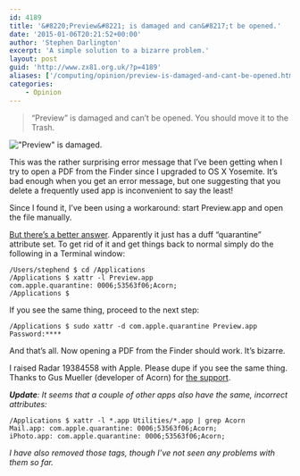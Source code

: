 ```yaml
---
id: 4189
title: '&#8220;Preview&#8221; is damaged and can&#8217;t be opened.'
date: '2015-01-06T20:21:52+00:00'
author: 'Stephen Darlington'
excerpt: 'A simple solution to a bizarre problem.'
layout: post
guid: 'http://www.zx81.org.uk/?p=4189'
aliases: ['/computing/opinion/preview-is-damaged-and-cant-be-opened.html']
categories:
    - Opinion
---
```


> “Preview” is damaged and can’t be opened. You should move it to the Trash.

!["Preview" is damaged.](https://i0.wp.com/www.zx81.org.uk/wp-content/uploads/2015/01/Screen-Shot-2015-01-06-at-11.20.25-300x149.png?resize=300%2C149)

This was the rather surprising error message that I’ve been getting when I try to open a PDF from the Finder since I upgraded to OS X Yosemite. It’s bad enough when you get an error message, but one suggesting that you delete a frequently used app is inconvenient to say the least!

Since I found it, I’ve been using a workaround: start Preview.app and open the file manually.

[But there’s a better answer](https://twitter.com/tonirogel/status/547134060452384770). Apparently it just has a duff “quarantine” attribute set. To get rid of it and get things back to normal simply do the following in a Terminal window:

```
/Users/stephend $ cd /Applications 
/Applications $ xattr -l Preview.app
com.apple.quarantine: 0006;53563f06;Acorn;
/Applications $
```

If you see the same thing, proceed to the next step:

```
/Applications $ sudo xattr -d com.apple.quarantine Preview.app
Password:****
```

And that’s all. Now opening a PDF from the Finder should work. It’s bizarre.

I raised Radar 19384558 with Apple. Please dupe if you see the same thing. Thanks to Gus Mueller (developer of Acorn) for [the support](https://twitter.com/acornapp/status/552536108563963904).

***Update**: It seems that a couple of other apps also have the same, incorrect attributes:*

```
/Applications $ xattr -l *.app Utilities/*.app | grep Acorn       
Mail.app: com.apple.quarantine: 0006;53563f06;Acorn;
iPhoto.app: com.apple.quarantine: 0006;53563f06;Acorn;
```

*I have also removed those tags, though I’ve not seen any problems with them so far.*